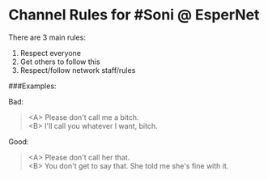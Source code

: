 Channel Rules for #Soni @ EsperNet
==================================

There are 3 main rules:

1. Respect everyone
2. Get others to follow this
3. Respect/follow network staff/rules

###Examples:

Bad:

> \<A\> Please don't call me a bitch.  
> \<B\> I'll call you whatever I want, bitch.

Good:

> \<A\> Please don't call her that.  
> \<B\> You don't get to say that. She told me she's fine with it.
